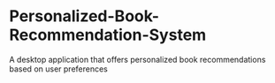 # Personalized-Book-Recommendation-System
A desktop application that offers personalized book recommendations based on user preferences
